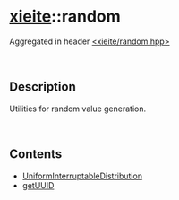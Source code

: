 # [xieite](./xieite.md)\:\:random
Aggregated in header [<xieite/random.hpp>](../include/xieite/random.hpp)

&nbsp;

## Description
Utilities for random value generation.

&nbsp;

## Contents
- [UniformInterruptableDistribution](./random/UniformInterruptableDistribution.md)
- [getUUID](./random/getUUID.md)
